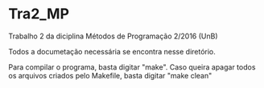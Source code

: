 # Tra2_MP
Trabalho 2 da diciplina Métodos de Programação 2/2016 (UnB)

Todos a documetação necessária se encontra nesse diretório.

Para compilar o programa, basta digitar "make".
Caso queira apagar todos os arquivos criados pelo Makefile, basta digitar "make clean"
